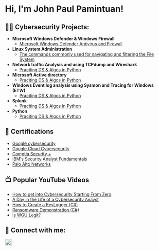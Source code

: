 <h1>Hi, I'm John Paul Pamintuan!

<h2>👨‍💻 Cybersecurity Projects:</h2>

- <b>Microsoft Windows Defender & Windows Firewall</b>
  - [Microsoft Windows Defender Antivirus and Firewall](https://github.com/JohnSpace2/Microsoft-Windows-Defender-Windows-Firewall/blob/main/README.md)
- <b>Linux System Administration</b>
  - [The commands commonly used for navigating and filtering the File System](https://github.com/JohnSpace2/Navigate-and-manage-the-file-system-using-Linux-commands-via-the-Bash-shell/blob/main/README.md) 
- <b>Network traffic Analysis and using TCPdump and Wireshark</b>
  - [Praciting DS & Algos in Python](https://github.com/joshmadakor1/Algorithms-Practice)   
- <b>Microsoft Active directory</b>
  - [Praciting DS & Algos in Python](https://github.com/joshmadakor1/Algorithms-Practice)
- <b>Windows Event log analysis using Sysmon and Tracing for Windows (ETW)</b>
  - [Praciting DS & Algos in Python](https://github.com/joshmadakor1/Algorithms-Practice)
- <b>Splunk</b>
  - [Praciting DS & Algos in Python](https://github.com/joshmadakor1/Algorithms-Practice)      
- <b>Python</b>
  - [Praciting DS & Algos in Python](https://github.com/joshmadakor1/Algorithms-Practice)   
<h2>🏅 Certifications </h2>

- [Google cybersecurity](https://www.youtube.com/watch?v=a83ASGn_V_s)
- [Google Cloud Cybersecurity](https://www.youtube.com/watch?v=uHy3oM7NnoU)
- [Comptia Security +](https://www.youtube.com/watch?v=N-L9hklSlNk)
- [IBM's Security Analyst Fundamentals](https://www.youtube.com/watch?v=OfvdQeh79s0)
- [Palo Alto Networks](https://www.youtube.com/watch?v=E2MwRWxDBkA)

<h2>📺 Popular YouTube Videos</h2>

- [How to get into Cybersecurity Starting From Zero](https://www.youtube.com/watch?v=a83ASGn_V_s)
- [A Day in the Life of a Cybersecurity Anayst](https://www.youtube.com/watch?v=uHy3oM7NnoU)
- [How to Create a KeyLogger (C#)](https://www.youtube.com/watch?v=N-L9hklSlNk)
- [Ransomware Demonstration (C#)](https://www.youtube.com/watch?v=OfvdQeh79s0)
- [Is WGU Legit?](https://www.youtube.com/watch?v=E2MwRWxDBkA)

<h2> 🤳 Connect with me:</h2>


[<img align="left" alt="JoshMadakor | LinkedIn" width="22px" src="https://cdn.jsdelivr.net/npm/simple-icons@v3/icons/linkedin.svg" />][linkedin]



[linkedin]: https://linkedin.com/in/johnpaulpamintuan/

<!--
**joshmadakor1/joshmadakor1** is a ✨ _special_ ✨ repository because its `README.md` (this file) appears on your GitHub profile.

Here are some ideas to get you started:

- 🔭 I’m currently working on ...
- 🌱 I’m currently learning ...
- 👯 I’m looking to collaborate on ...
- 🤔 I’m looking for help with ...
- 💬 Ask me about ...
- 📫 How to reach me: ...
- 😄 Pronouns: ...
- ⚡ Fun fact: ...
-->
